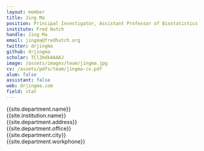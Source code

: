 ```yaml
---
layout: member
title: Jing Ma
position: Principal Investigator, Assistant Professor of Biostatistics
institute: Fred Hutch  
handle: Jing Ma
email: jingma@fredhutch.org
twitter: drjingma
github: drjingma
scholar: TClZmdkAAAAJ
image: /assets/images/team/jingma.jpg
cv: /assets/pdfs/team/jingma-cv.pdf
alum: false
assistant: false
web: drjingma.com
field: stat
---
```


{{site.department.name}}<br>
{{site.institution.name}}<br>
{{site.department.address}}<br>
{{site.department.office}}<br>
{{site.department.city}}<br>
{{site.department.workphone}}




